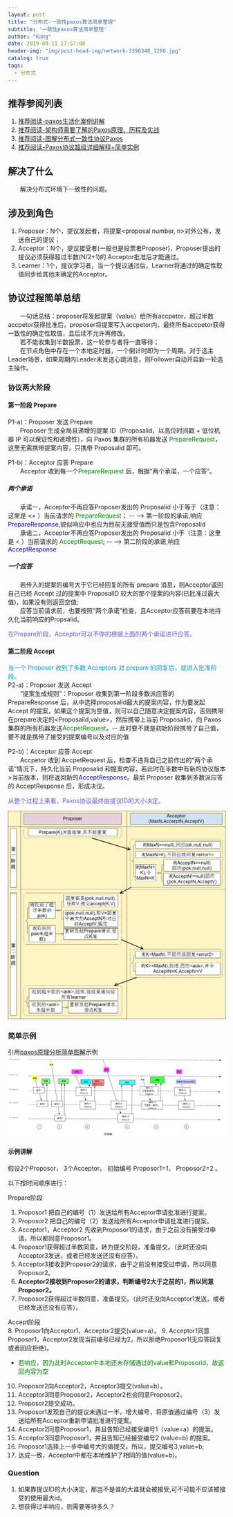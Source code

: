 ```yaml
---
layout: post
title: "分布式-一致性paxos算法简单整理"
subtitle: '一致性paxos算法简单整理'
author: "Kang"
date: 2019-09-11 17:57:08
header-img: "img/post-head-img/network-3396348_1280.jpg"
catalog: true
tags:
  - 分布式
---
```

## 推荐参阅列表
1. [推荐阅读-paxos生活化案例讲解](http://hedengcheng.com/?p=970)
2. [推荐阅读-架构师需要了解的Paxos原理、历程及实战](https://mp.weixin.qq.com/s?__biz=MzAwMDU1MTE1OQ==&mid=403582309&idx=1&sn=80c006f4e84a8af35dc8e9654f018ace&3rd=MzA3MDU4NTYzMw==&scene=6#rd)
3. [推荐阅读-图解分布式一致性协议Paxos](https://www.cnblogs.com/hugb/p/8955505.html)
4. [推荐阅读-Paxos协议超级详细解释+简单实例](https://blog.csdn.net/cnh294141800/article/details/53768464)
## 解决了什么
&emsp;&emsp;解决分布式环境下一致性的问题。

## 涉及到角色
1. Proposer：N个，提议发起者，将提案<proposal number, n>对外公布，发送自己的提议；  
2. Acceptor：N个，提议接受者(一般也是投票者Proposer)，Proposer提出的提议必须获得超过半数(N/2+1)的 Acceptor批准后才能通过。
3. Learner：1个，提议学习者，当一个提议通过后，Learner将通过的确定性取值同步给其他未确定的Acceptor。  

## 协议过程简单总结
&emsp;&emsp;一句话总结：proposer将发起提案（value）给所有accpetor，超过半数accpetor获得批准后，proposer将提案写入accpetor内，最终所有accpetor获得一致性的确定性取值，且后续不允许再修改。   
&emsp;&emsp;若不能收集到半数投票，这一轮参与者将一直等待；   
&emsp;&emsp;在节点角色中存在一个本地定时器，一个倒计时即为一个周期。对于选主Leader场景，如果周期内Leader未发送心跳消息，则Follower自动开启新一轮选主操作。

### 协议两大阶段

#### 第一阶段 Prepare
P1-a)：Proposer 发送 Prepare    
&emsp;&emsp;Proposer 生成全局且递增的提案 ID（Proposalid，以高位时间戳 + 低位机器 IP 可以保证性和递增性），向 Paxos 集群的所有机器发送 <font color='green'>PrepareRequest</font>，这里无需携带提案内容，只携带 Proposalid 即可。  

P1-b)：Acceptor 应答 Prepare    
&emsp;&emsp;Acceptor 收到每一个<font color='green'>PrepareRequest</font> 后，根据“两个承诺，一个应答”。    

##### 两个承诺   
&emsp;&emsp;承诺一，Acceptor不再应答Proposer发出的 Proposalid 小于等于（注意：这里是 <= ）当前请求的 <font color='green'>PrepareRequest</font>； -- --> 第一阶段的承诺,响应<font color='blue'>PrepareResponse</font>,貌似响应中也应为目前无接受值而只是包含Proposalid   
&emsp;&emsp;承诺二，Acceptor不再应答Proposer发出的 Proposalid 小于（注意：这里是 < ）当前请求的 <font color='green'>AcceptRequest</font>; -- --> 第二阶段的承诺,响应<font color='blue'>AcceptResponse </font>  

##### 一个应答   
&emsp;&emsp;若传入的提案的编号大于它已经回复的所有 prepare 消息，则Acceptor返回自己已经 Accept 过的提案中 ProposalID 较大的那个提案的内容(已批准过最大值)，如果没有则返回空值;   
&emsp;&emsp;应答当前请求前，也要按照“两个承诺”检查，且Acceptor应答前要在本地持久化当前响应的Propsalid。      

<font color="#6A5ACD">在Prepare阶段，Acceptor可以不停的根据上面的两个承诺进行应答。</font>

#### 第二阶段 Accept
<font color="#009ACD">当一个 Proposer 收到了多数 Acceptors 对 prepare 的回复后，就进入批准阶段。</font>   
P2-a)：Proposer 发送 Accept   
&emsp;&emsp;“提案生成规则”：Proposer 收集到第一阶段多数派应答的 PrepareResponse 后，从中选择proposalid最大的提案内容，作为要发起 Accept 的提案，如果这个提案为空值，则可以自己随意决定提案内容，否则携带在prepare决定的<Proposalid,value>，然后携带上当前 Proposalid，向 Paxos 集群的所有机器发送<font color='green'>AccpetRequest</font>。-- 此时要不就是初始阶段携带了自己值，要不就是携带了接受的提案编号以及对应的值   

P2-b)：Acceptor 应答 Accept  
&emsp;&emsp;Accpetor 收到 AccpetRequest 后，检查不违背自己之前作出的“两个承诺”情况下，持久化当前 Proposalid 和提案内容，若此时在半数中有新的协议版本>当前版本，则将返回新的<font color='blue'>AcceptResponse</font>。最后 Proposer 收集到多数派应答的 AcceptResponse 后，形成决议。

<font color="#6A5ACD">从整个过程上来看，Paxos协议最终由提议ID的大小决定。</font>

![分布式-paxos整体流程示意图](https://raw.githubusercontent.com/kangzhihu/images/master/%E5%88%86%E5%B8%83%E5%BC%8F-paxos-flow.png)

### 简单示例
引用[paxos原理分析简单图解](https://blog.csdn.net/zifanyou/article/details/84779615)示例
![分布式-paxos整体流程示意图](https://github.com/kangzhihu/images/blob/master/%E5%88%86%E5%B8%83%E5%BC%8F-paxos%E7%A4%BA%E4%BE%8B%E8%AE%B2%E8%A7%A3.png)

#### 示例讲解
假设2个Proposor， 3个Acceptor。 初始编号 Proposor1=1， Proposor2=2 。

以下按时间顺序进行：
>
Prepare阶段  
1. Proposor1 把自己的编号（1）发送给所有Acceptor申请批准进行提案。
2. Proposor2 把自己的编号（2）发送给所有Acceptor申请批准进行提案。
3. Acceptor1，Acceptor2 先收到Proposor1的请求，由于之前没有接受过申请，所以都同意Proposor1。
4. Proposor1获得超过半数同意，转为提交阶段，准备提交。（此时还没向Acceptor3发送，或者已经发送还没有应答）。
5. Acceptor3接收到Proposor2的请求，由于之前没有接受过申请，所以同意Proposor2。
6. **Acceptor2接收到Proposor2的请求，判断编号2大于之前的1，所以同意Proposor2。**
7. Proposor2获得超过半数同意，准备提交。（此时还没向Acceptor1发送，或者已经发送还没有应答）。  
>
Accept阶段  
8. Proposor1向Acceptor1，Acceptor2提交(value=a）。
9. Acceptor1同意Proposor1，Acceptor2发现当前编号已经为2，所以拒绝Proposor1(无应答回复或者回应拒绝)。   
  - <font color='green'>若响应，因为此时Acceptor中本地还未存储通过的value和Proposorid，故返回内容为空</font>
10. Proposor2向Acceptor2，Acceptor3提交(value=b）。
11. Acceptor3同意Proposor2，Acceptor2也会同意Proposor2。
12. Proposor2提交成功。
13. Proposor1发现自己的提议未通过一半，增大编号，将原值通过编号（3）发送给所有Acceptor重新申请批准进行提案。
14. Acceptor2同意Proposor1，并且告知已经接受编号1（value=a）的提案。
11. Acceptor3同意Proposor1，并且告知已经接受编号2 (value=b) 的提案。
12. Proposor1选择上一步中编号大的值提交。所以，提交编号3,value=b;
13. 达成一致，Acceptor中都在本地维护了相同的值(value=b)。


### Question
1. 如果靠提议ID的大小决定，那岂不是谁的大谁就会被接受,可不可能不应该被接受的使用最大id。 
2. 想获得过半响应，则需要等待多久？
